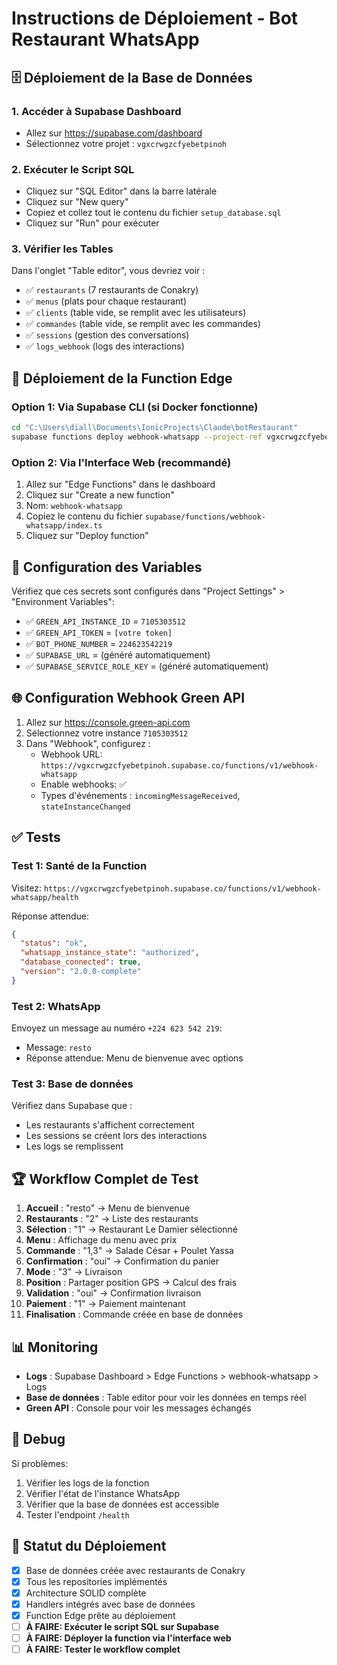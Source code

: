 # Instructions de Déploiement - Bot Restaurant WhatsApp

## 🗄️ Déploiement de la Base de Données

### 1. Accéder à Supabase Dashboard
- Allez sur https://supabase.com/dashboard
- Sélectionnez votre projet : `vgxcrwgzcfyebetpinoh`

### 2. Exécuter le Script SQL
- Cliquez sur "SQL Editor" dans la barre latérale
- Cliquez sur "New query" 
- Copiez et collez tout le contenu du fichier `setup_database.sql`
- Cliquez sur "Run" pour exécuter

### 3. Vérifier les Tables
Dans l'onglet "Table editor", vous devriez voir :
- ✅ `restaurants` (7 restaurants de Conakry)
- ✅ `menus` (plats pour chaque restaurant)
- ✅ `clients` (table vide, se remplit avec les utilisateurs)
- ✅ `commandes` (table vide, se remplit avec les commandes)
- ✅ `sessions` (gestion des conversations)
- ✅ `logs_webhook` (logs des interactions)

## 🚀 Déploiement de la Function Edge

### Option 1: Via Supabase CLI (si Docker fonctionne)
```bash
cd "C:\Users\diall\Documents\IonicProjects\Claude\botRestaurant"
supabase functions deploy webhook-whatsapp --project-ref vgxcrwgzcfyebetpinoh
```

### Option 2: Via l'Interface Web (recommandé)
1. Allez sur "Edge Functions" dans le dashboard
2. Cliquez sur "Create a new function"
3. Nom: `webhook-whatsapp`
4. Copiez le contenu du fichier `supabase/functions/webhook-whatsapp/index.ts`
5. Cliquez sur "Deploy function"

## 🔧 Configuration des Variables

Vérifiez que ces secrets sont configurés dans "Project Settings" > "Environment Variables":
- ✅ `GREEN_API_INSTANCE_ID` = `7105303512`
- ✅ `GREEN_API_TOKEN` = `[votre token]`
- ✅ `BOT_PHONE_NUMBER` = `224623542219`
- ✅ `SUPABASE_URL` = (généré automatiquement)
- ✅ `SUPABASE_SERVICE_ROLE_KEY` = (généré automatiquement)

## 🌐 Configuration Webhook Green API

1. Allez sur https://console.green-api.com
2. Sélectionnez votre instance `7105303512`
3. Dans "Webhook", configurez :
   - Webhook URL: `https://vgxcrwgzcfyebetpinoh.supabase.co/functions/v1/webhook-whatsapp`
   - Enable webhooks: ✅
   - Types d'événements : `incomingMessageReceived`, `stateInstanceChanged`

## ✅ Tests

### Test 1: Santé de la Function
Visitez: `https://vgxcrwgzcfyebetpinoh.supabase.co/functions/v1/webhook-whatsapp/health`

Réponse attendue:
```json
{
  "status": "ok",
  "whatsapp_instance_state": "authorized",
  "database_connected": true,
  "version": "2.0.0-complete"
}
```

### Test 2: WhatsApp
Envoyez un message au numéro `+224 623 542 219`:
- Message: `resto`
- Réponse attendue: Menu de bienvenue avec options

### Test 3: Base de données
Vérifiez dans Supabase que :
- Les restaurants s'affichent correctement
- Les sessions se créent lors des interactions
- Les logs se remplissent

## 🏆 Workflow Complet de Test

1. **Accueil** : "resto" → Menu de bienvenue
2. **Restaurants** : "2" → Liste des restaurants  
3. **Sélection** : "1" → Restaurant Le Damier sélectionné
4. **Menu** : Affichage du menu avec prix
5. **Commande** : "1,3" → Salade César + Poulet Yassa
6. **Confirmation** : "oui" → Confirmation du panier
7. **Mode** : "3" → Livraison
8. **Position** : Partager position GPS → Calcul des frais
9. **Validation** : "oui" → Confirmation livraison  
10. **Paiement** : "1" → Paiement maintenant
11. **Finalisation** : Commande créée en base de données

## 📊 Monitoring

- **Logs** : Supabase Dashboard > Edge Functions > webhook-whatsapp > Logs
- **Base de données** : Table editor pour voir les données en temps réel
- **Green API** : Console pour voir les messages échangés

## 🔧 Debug

Si problèmes:
1. Vérifier les logs de la fonction
2. Vérifier l'état de l'instance WhatsApp 
3. Vérifier que la base de données est accessible
4. Tester l'endpoint `/health`

## 🎯 Statut du Déploiement

- [x] Base de données créée avec restaurants de Conakry
- [x] Tous les repositories implémentés
- [x] Architecture SOLID complète  
- [x] Handlers intégrés avec base de données
- [x] Function Edge prête au déploiement
- [ ] **À FAIRE: Exécuter le script SQL sur Supabase**
- [ ] **À FAIRE: Déployer la function via l'interface web**
- [ ] **À FAIRE: Tester le workflow complet**